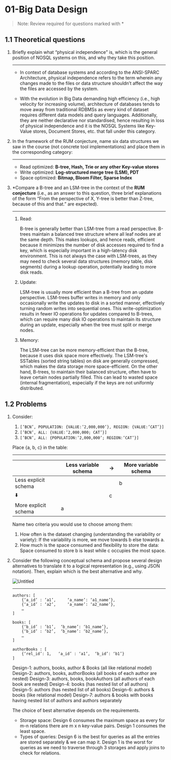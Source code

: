 # 01-Big Data Design

> Note: Review required for questions marked with *

## 1.1 Theoretical questions

1. Briefly explain what “physical independence” is, which is the general position of NOSQL systems on this, and why they take this position.

    ***

    - In context of database systems and according to the ANSI-SPARC Architecture, physical independence refers to the term wherein any changes made to the files or data structure shouldn’t affect the way the files are accessed by the system. 

    - With the evolution in Big Data demanding high efficiency (i.e., high velocity for increasing volume), architecture of databases tends to move away from traditional RDBMSs as every kind of dataset requires different data models and query languages. Additionally, they are neither declarative nor standardised, hence resulting in loss of physical independence and it is the NOSQL Systems like Key-Value stores, Document Stores, etc. that fall under this category.


2. In the framework of the RUM conjecture, name six data structures we saw in the course (not concrete tool implementations) and place them in the corresponding category:

    ***

    - Read optimized: **B-tree, Hash, Trie or any other Key-value stores**
    - Write optimized: **Log-structured merge tree (LSM), PDT**
    - Space optimized: **Bitmap, Bloom Filter, Sparse Index**


3. *Compare a B-tree and an LSM-tree in the context of the **RUM conjecture** (i.e., as an answer to this question, three brief explanations of the form “From the perspective of X, Y-tree is better than Z-tree, because of this and that.” are expected).

    ***

    1. Read:

        B-tree is generally better than LSM-tree from a read perspective. B-trees maintain a balanced tree structure where all leaf nodes are at the same depth. This makes lookups, and hence reads, efficient because it minimizes the number of disk accesses required to find a key, which is especially important in a high-latency disk environment. This is not always the case with LSM-trees, as they may need to check several data structures (memory table, disk segments) during a lookup operation, potentially leading to more disk reads.
    2. Update:

        LSM-tree is usually more efficient than a B-tree from an update perspective. LSM-trees buffer writes in memory and only occasionally write the updates to disk in a sorted manner, effectively turning random writes into sequential ones. This write-optimization results in fewer IO operations for updates compared to B-trees, which can require many disk IO operations to maintain its structure during an update, especially when the tree must split or merge nodes.
    3. Memory:

        The LSM-tree can be more memory-efficient than the B-tree, because it uses disk space more effectively. The LSM-tree's SSTables (sorted string tables) on disk are generally compressed, which makes the data storage more space-efficient. On the other hand, B-trees, to maintain their balanced structure, often have to leave certain nodes partially filled. This can lead to wasted space (internal fragmentation), especially if the keys are not uniformly distributed.

## 1.2 Problems

1. Consider:
    1. `[’BCN’, POPULATION: {VALUE:’2,000,000’}, REGION: {VALUE:’CAT’}]`
    2. `[’BCN’, ALL: {VALUE:’2,000,000; CAT’}]`
    3. `[’BCN’, ALL: {POPULATION:’2,000,000’; REGION:’CAT’}]`
    
    Place {a, b, c} in the table:

    ***
    
    |  | Less variable schema | → | More variable schema |
    | --- | --- | --- | --- |
    | Less explicit schema |  |  | b |
    | ⬇️ |  | c |  |
    | More explicit schema | a |  |  |
    
    Name two criteria you would use to choose among them:
    
    1. How often is the dataset changing (understanding the variability or variety):  If the variability is more, we move towards b else towards a.
    2. How much is the space consumed and flexibility to store the data: Space consumed to store b is least while c occupies the most space.
    
2. Consider the following conceptual schema and propose several design alternatives to translate it to a logical representation (e.g., using JSON notation). Then, explain which is the best alternative and why.
 
    
    ![Untitled](01-Big%20Data%20Design/Untitled.png)

    ***
    ```
    authors: [
        {‘a_id’ : ’a1’,     ‘a_name’: ‘a1_name’}, 
        {‘a_id’ : ‘a2’,     ‘a_name’: ‘a2_name’},
        …
    ] 

    books: [
        {‘b_id’ : ’b1’,  ‘b_name’: ‘b1_name’}, 
        {‘b_id’ : ‘b2’,  ‘b_name’: ‘b2_name’}, 
        …
    ] 

    authorBooks : [
        {‘rel_id’: 1,   ‘a_id’ : ‘a1’,  ‘b_id’: ‘b1’}
    ]
    ```

    Design-1: authors, books, author & Books (all like relational model)
    Design-2: authors, books, authorBooks (all books of each author are nested)
    Design-3: authors, books, bookAuthors (all authors of each book are nested)
    Design-4: books (has nested list of all authors)
    Design-5: authors (has nested list of all books) 
    Design-6: authors & books (like relational model)
    Design-7: authors & books with books having nested list of authors and authors separately

    The choice of best alternative depends on the requirements. 
    -   Storage space: Design 6 consumes the maximum space as every for m-n relations there are m x n key-value pairs. Design 1 consumes the least space.
    -   Types of queries: Design 6 is the best for queries as all the entries are stored separately & we can map it. Design 1 is the worst for queries as we need to traverse through 3 storages and apply joins to check for relations.
